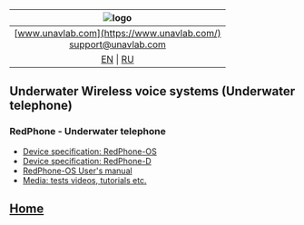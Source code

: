 | ![logo](https://ucnl.github.io/documentation/sm_logo.png) |
| :---: |
| [www.unavlab.com](https://www.unavlab.com/) <br/> [support@unavlab.com](mailto:support@unavlab.com) |
| [EN](underwater_wireless_voice_systems_en.md) \| [RU](underwater_wireless_voice_systems_ru.md) |

## Underwater Wireless voice systems (Underwater telephone)
### RedPhone - Underwater telephone
* [Device specification: RedPhone-OS](/documentation/EN/RedPhone/RedPhone_OS_Specification_en.md)
* [Device specification: RedPhone-D](/documentation/EN/RedPhone/RedPhone_Specification_en.md)  
* [RedPhone-OS User's manual](/documentation/EN/RedPhone/RedPhone_OS_Users_manual_en.md)
* [Media: tests videos, tutorials etc.](/documentation/EN/RedPhone/media.md)

## [Home](README.md)

